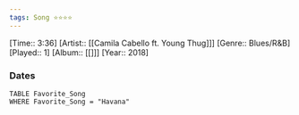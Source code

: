 ```yaml
---
tags: Song ⭐⭐⭐⭐ 
---
```

[Time:: 3:36]
[Artist:: [[Camila Cabello ft. Young Thug]]]
[Genre:: Blues/R&B]
[Played:: 1]
[Album:: [[]]]
[Year:: 2018]
### Dates
````dataview
TABLE Favorite_Song
WHERE Favorite_Song = "Havana"
````